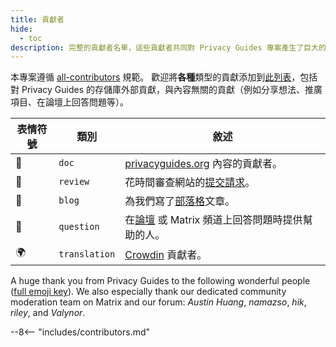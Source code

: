 ```yaml
---
title: 貢獻者
hide:
  - toc
description: 完整的貢獻者名單，這些貢獻者共同對 Privacy Guides 專案產生了巨大的影響。
---
```


<!-- Do NOT manually edit this file, please add yourself to the .all-contributorsrc file instead. See our GitHub Issues for more details -->

本專案遵循 [all-contributors](https://github.com/all-contributors/all-contributors) 規範。 歡迎將**各種**類型的貢獻添加到[此列表](https://github.com/privacyguides/privacyguides.org/blob/main/.all-contributorsrc)，包括對 Privacy Guides 的存儲庫外部貢獻，與內容無關的貢獻（例如分享想法、推廣項目、在論壇上回答問題等）。

| 表情符號 | 類別            | 敘述                                                                             |
| ---- | ------------- | ------------------------------------------------------------------------------ |
| 📖   | `doc`         | [privacyguides.org](https://www.privacyguides.org/en/) 內容的貢獻者。 |
| 👀   | `review`      | 花時間審查網站的[提交請求](https://github.com/privacyguides/privacyguides.org/pulls)。      |
| 📝   | `blog`        | 為我們寫了[部落格](https://blog.privacyguides.org)文章。                                  |
| 💬   | `question`    | 在[論壇](https://discuss.privacyguides.net) 或 Matrix 頻道上回答問題時提供幫助的人。              |
| 🌍   | `translation` | [Crowdin](https://crowdin.com/project/privacyguides) 貢獻者。                      |

A huge thank you from Privacy Guides to the following wonderful people ([full emoji key](https://allcontributors.org/docs/en/emoji-key)). We also especially thank our dedicated community moderation team on Matrix and our forum: _Austin Huang_, _namazso_, _hik_, _riley_, and _Valynor_.

\--8<-- "includes/contributors.md"

